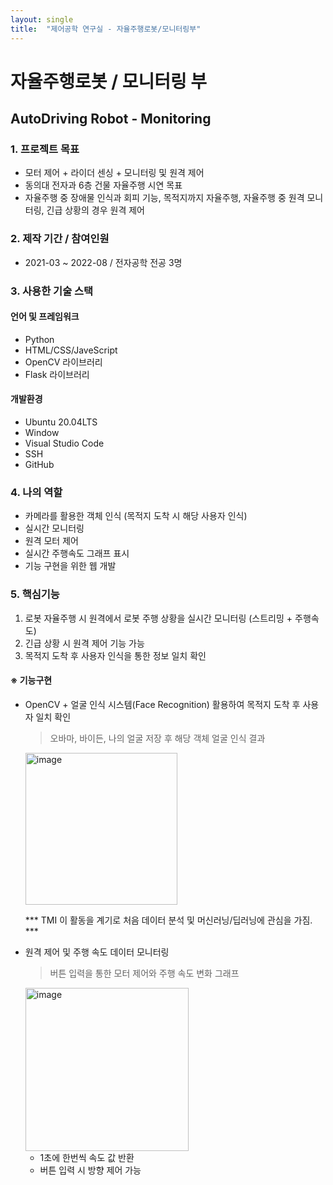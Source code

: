 ```yaml
---
layout: single
title:  "제어공학 연구실 - 자율주행로봇/모니터링부"
---
```


# 자율주행로봇 / 모니터링 부

## AutoDriving Robot - Monitoring

### 1. 프로젝트 목표

- 모터 제어 + 라이더 센싱 + 모니터링 및 원격 제어
- 동의대 전자과 6층 건물 자율주행 시연 목표
- 자율주행 중 장애물 인식과 회피 기능, 목적지까지 자율주행, 자율주행 중 원격 모니터링, 긴급 상황의 경우 원격 제어

### 2. 제작 기간 / 참여인원

- 2021-03 ~ 2022-08 / 전자공학 전공 3명

### 3. 사용한 기술 스택

#### 언어 및 프레임워크

- Python
- HTML/CSS/JaveScript
- OpenCV 라이브러리
- Flask 라이브러리

#### 개발환경

- Ubuntu 20.04LTS
- Window 
- Visual Studio Code
- SSH
- GitHub

### 4. 나의 역할

- 카메라를 활용한 객체 인식 (목적지 도착 시 해당 사용자 인식)
- 실시간 모니터링
- 원격 모터 제어
- 실시간 주행속도 그래프 표시 
- 기능 구현을 위한 웹 개발

### 5. 핵심기능

1. 로봇 자율주행 시 원격에서 로봇 주행 상황을 실시간 모니터링 (스트리밍 + 주행속도)
2. 긴급 상황 시 원격 제어 기능 가능
3. 목적지 도착 후 사용자 인식을 통한 정보 일치 확인

#### ※ 기능구현

- OpenCV + 얼굴 인식 시스템(Face Recognition) 활용하여 목적지 도착 후 사용자 일치 확인

  > 오바마, 바이든, 나의 얼굴 저장 후 해당 객체 얼굴 인식 결과

  <img width="243" alt="image" src="https://user-images.githubusercontent.com/84834776/194809968-e2f2d529-ba2f-4e5d-a06a-60d5dae28fc6.png">

  *** TMI 이 활동을 계기로 처음 데이터 분석 및 머신러닝/딥러닝에 관심을 가짐. ***
  
- 원격 제어 및 주행 속도 데이터 모니터링

  > 버튼 입력을 통한 모터 제어와 주행 속도 변화 그래프

  <img width="261" alt="image" src="https://user-images.githubusercontent.com/84834776/194810463-7d9e853f-2cba-4521-befb-517daabaebee.png">

  * 1초에 한번씩 속도 값 반환
  * 버튼 입력 시 방향 제어 가능

